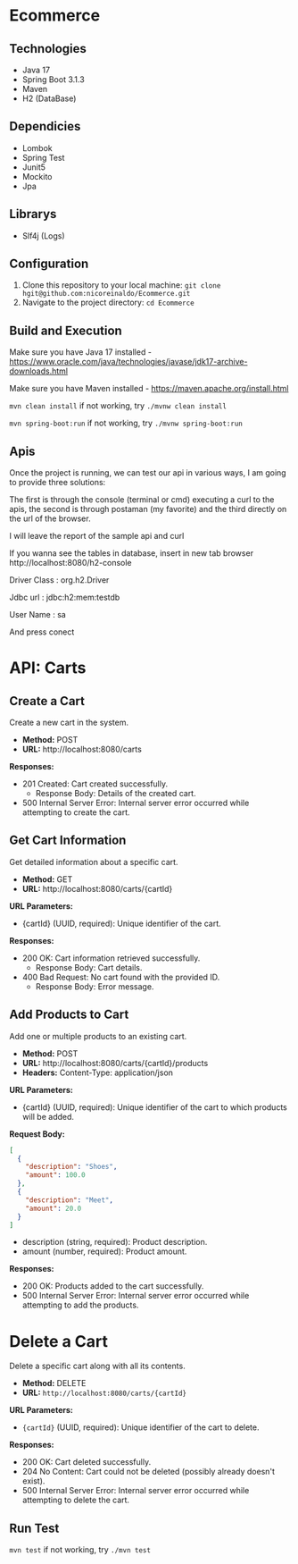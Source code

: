 # Ecommerce

## Technologies
* Java 17 
* Spring Boot 3.1.3
* Maven 
* H2 (DataBase)

## Dependicies  
* Lombok
* Spring Test
* Junit5
* Mockito
* Jpa

## Librarys   
* Slf4j (Logs)

## Configuration

1. Clone this repository to your local machine: `git clone hgit@github.com:nicoreinaldo/Ecommerce.git`
2. Navigate to the project directory: `cd Ecommerce`

## Build and Execution

Make sure you have Java 17 installed - https://www.oracle.com/java/technologies/javase/jdk17-archive-downloads.html

Make sure you have Maven installed - https://maven.apache.org/install.html

`mvn clean install` if not working, try  `./mvnw clean install`

`mvn spring-boot:run` if not working, try `./mvnw spring-boot:run`


## Apis

Once the project is running, we can test our api in various ways, I am going to provide three solutions:

The first is through the console (terminal or cmd) executing a curl to the apis, the second is through postaman (my favorite) and the third directly on the url of the browser.

I will leave the report of the sample api and curl

If you wanna see the tables in database, insert in new tab browser http://localhost:8080/h2-console

Driver Class   : org.h2.Driver

Jdbc url       : jdbc:h2:mem:testdb 

User Name      : sa

And press conect

# API: Carts

## Create a Cart
Create a new cart in the system.

- **Method:** POST
- **URL:** http://localhost:8080/carts

**Responses:**
- 201 Created: Cart created successfully.
  - Response Body: Details of the created cart.
- 500 Internal Server Error: Internal server error occurred while attempting to create the cart.

## Get Cart Information
Get detailed information about a specific cart.

- **Method:** GET
- **URL:** http://localhost:8080/carts/{cartId}

**URL Parameters:**
- {cartId} (UUID, required): Unique identifier of the cart.

**Responses:**
- 200 OK: Cart information retrieved successfully.
  - Response Body: Cart details.
- 400 Bad Request: No cart found with the provided ID.
  - Response Body: Error message.

## Add Products to Cart
Add one or multiple products to an existing cart.

- **Method:** POST
- **URL:** http://localhost:8080/carts/{cartId}/products
- **Headers:** Content-Type: application/json

**URL Parameters:**
- {cartId} (UUID, required): Unique identifier of the cart to which products will be added.

**Request Body:**
```json
[
  {
    "description": "Shoes",
    "amount": 100.0
  },
  {
    "description": "Meet",
    "amount": 20.0
  }
]
```

* description (string, required): Product description.
* amount (number, required): Product amount.

**Responses:**
- 200 OK: Products added to the cart successfully.
- 500 Internal Server Error: Internal server error occurred while attempting to add the products.


# Delete a Cart

Delete a specific cart along with all its contents.

- **Method:** DELETE
- **URL:** `http://localhost:8080/carts/{cartId}`

**URL Parameters:**
- `{cartId}` (UUID, required): Unique identifier of the cart to delete.

**Responses:**
- 200 OK: Cart deleted successfully.
- 204 No Content: Cart could not be deleted (possibly already doesn't exist).
- 500 Internal Server Error: Internal server error occurred while attempting to delete the cart.

## Run Test

`mvn test` if not working, try  `./mvn test`
  


